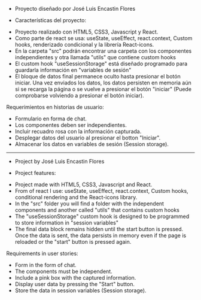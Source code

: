 * Proyecto diseñado por José Luis Encastin Flores

* Características del proyecto:

- Proyecto realizado con HTML5, CSS3, Javascript y React.
- Como parte de react se usa: useState, useEffect, react.context, Custom hooks, renderizado condicional y la librería React-icons.  
- En la carpeta "src" podrán encontrar una carpeta con los componentes independientes y otra llamada "utils" que contiene custom hooks
- El custom hook "useSessionStorage" está diseñado programado para guardarla información en "variables de sesión"
- El bloque de datos final permanece oculto hasta presionar el botón iniciar. Una vez enviados los datos, los datos persisten en memoria aún si se recarga la página o se vuelve a presionar el botón "iniciar" (Puede comprobarse volviendo a presionar el botón iniciar).

Requerimientos en historias de usuario:

- Formulario en forma de chat.
- Los componentes deben ser independientes.
- Incluir recuadro rosa con la información capturada.
- Desplegar datos del usuario al presionar el botton "Iniciar".
- Almacenar los datos en variables de sesión (Session storage).

-----------------------------------------------------------------------------------------------------------------------------------------------

* Project by José Luis Encastin Flores

* Project features:

- Project made with HTML5, CSS3, Javascript and React.
- From of react I use: useState, useEffect, react.context, Custom hooks, conditional rendering and the React-icons library.
- In the "src" folder you will find a folder with the independent components and another called "utils" that contains custom hooks
- The "useSessionStorage" custom hook is designed to be programmed to store information in "session variables"
- The final data block remains hidden until the start button is pressed. Once the data is sent, the data persists in memory even if the page is reloaded or the "start" button is pressed again.

Requirements in user stories:

- Form in the form of chat.
- The components must be independent.
- Include a pink box with the captured information.
- Display user data by pressing the "Start" button.
- Store the data in session variables (Session storage).